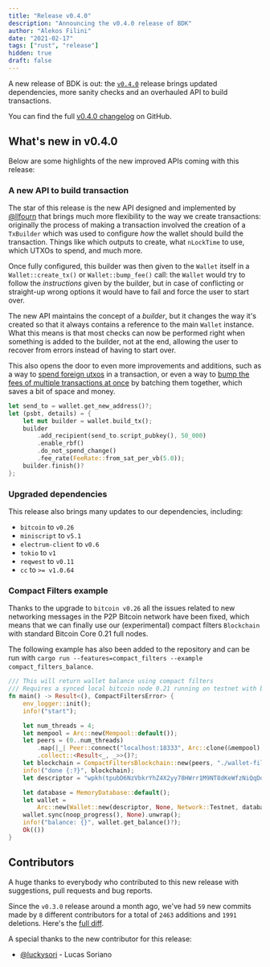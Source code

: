 ```yaml
---
title: "Release v0.4.0"
description: "Announcing the v0.4.0 release of BDK"
author: "Alekos Filini"
date: "2021-02-17"
tags: ["rust", "release"]
hidden: true
draft: false
---
```


A new release of BDK is out: the [`v0.4.0`] release brings updated dependencies, more sanity checks and an overhauled API to build transactions.

You can find the full [v0.4.0 changelog][changelog] on GitHub.

## What's new in v0.4.0

Below are some highlights of the new improved APIs coming with this release:

### A new API to build transaction

The star of this release is the new API designed and implemented by [@llfourn] that brings much more flexibility to the way we create transactions: originally the process of making a transaction involved the creation of a `TxBuilder` which was used
to configure *how* the wallet should build the transaction. Things like which outputs to create, what `nLockTime` to use, which UTXOs to spend, and much more.

Once fully configured, this builder was then given to the `Wallet` itself in a `Wallet::create_tx()` or `Wallet::bump_fee()` call: the `Wallet` would try to follow the *instructions* given by the builder, but in
case of conflicting or straight-up wrong options it would have to fail and force the user to start over.

The new API maintains the concept of a *builder*, but it changes the way it's created so that it always contains a reference to the main `Wallet` instance. What this means is that most checks can now be performed right
when something is added to the builder, not at the end, allowing the user to recover from errors instead of having to start over.

This also opens the door to even more improvements and additions, such as a way to [spend foreign utxos][foreign_utxo] in a transaction, or even a way to [bump the fees of multiple transactions at once][bump_fee_batched] by batching them together, which
saves a bit of space and money.

```rust
let send_to = wallet.get_new_address()?;
let (psbt, details) = {
    let mut builder = wallet.build_tx();
    builder
        .add_recipient(send_to.script_pubkey(), 50_000)
        .enable_rbf()
        .do_not_spend_change()
        .fee_rate(FeeRate::from_sat_per_vb(5.0));
    builder.finish()?
};
```

### Upgraded dependencies

This release also brings many updates to our dependencies, including:

- `bitcoin` to `v0.26`
- `miniscript` to `v5.1`
- `electrum-client` to `v0.6`
- `tokio` to `v1`
- `reqwest` to `v0.11`
- `cc` to `>= v1.0.64`

### Compact Filters example

Thanks to the upgrade to `bitcoin v0.26` all the issues related to new networking messages in the P2P Bitcoin network have been fixed, which means that we can finally use our (experimental) compact filters `Blockchain` with
standard Bitcoin Core 0.21 full nodes.

The following example has also been added to the repository and can be run with `cargo run --features=compact_filters --example compact_filters_balance`.

```rust
/// This will return wallet balance using compact filters
/// Requires a synced local bitcoin node 0.21 running on testnet with blockfilterindex=1 and peerblockfilters=1
fn main() -> Result<(), CompactFiltersError> {
    env_logger::init();
    info!("start");

    let num_threads = 4;
    let mempool = Arc::new(Mempool::default());
    let peers = (0..num_threads)
        .map(|_| Peer::connect("localhost:18333", Arc::clone(&mempool), Network::Testnet))
        .collect::<Result<_, _>>()?;
    let blockchain = CompactFiltersBlockchain::new(peers, "./wallet-filters", Some(500_000))?;
    info!("done {:?}", blockchain);
    let descriptor = "wpkh(tpubD6NzVbkrYhZ4X2yy78HWrr1M9NT8dKeWfzNiQqDdMqqa9UmmGztGGz6TaLFGsLfdft5iu32gxq1T4eMNxExNNWzVCpf9Y6JZi5TnqoC9wJq/*)";

    let database = MemoryDatabase::default();
    let wallet =
        Arc::new(Wallet::new(descriptor, None, Network::Testnet, database, blockchain).unwrap());
    wallet.sync(noop_progress(), None).unwrap();
    info!("balance: {}", wallet.get_balance()?);
    Ok(())
}
```

## Contributors

A huge thanks to everybody who contributed to this new release with suggestions, pull requests and bug reports.

Since the `v0.3.0` release around a month ago, we've had `59` new commits made by `8` different contributors for a total of `2463` additions and `1991` deletions. Here's the [full diff][gh_diff].

A special thanks to the new contributor for this release:

- [@luckysori][@luckysori] - Lucas Soriano

[changelog]: https://github.com/bitcoindevkit/bdk/blob/5e352489a0ac9dd92002a73aa64789a9ae2f0794/CHANGELOG.md#v040---v030
[foreign_utxo]: https://github.com/bitcoindevkit/bdk/pull/279
[bump_fee_batched]: https://github.com/bitcoindevkit/bdk/issues/280
[gh_diff]: https://github.com/bitcoindevkit/bdk/compare/v0.3.0...v0.4.0

[`v0.4.0`]: https://crates.io/crates/bdk/0.4.0

[@luckysori]: https://github.com/luckysori
[@llfourn]: https://github.com/llfourn
